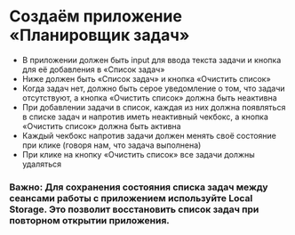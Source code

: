 # Создаём приложение «Планировщик задач»

* В приложении должен быть input для ввода текста задачи и кнопка для её добавления в «Список задач»
* Ниже должен быть «Список задач» и кнопка «Очистить список»
* Когда задач нет, должно быть серое уведомление о том, что задачи отсутствуют, а кнопка «Очистить список» должна быть неактивна
* При добавлении задачи в список, каждая из них должна появляться в списке задач и напротив иметь неактивный чекбокс, а кнопка «Очистить список» должна быть активна
* Каждый чекбокс напротив задачи должен менять своё состояние при клике (говоря нам, что задача выполнена)
* При клике на кнопку «Очистить список» все задачи должны удаляться

### Важно: Для сохранения состояния списка задач между сеансами работы с приложением используйте Local Storage. Это позволит восстановить список задач при повторном открытии приложения.
